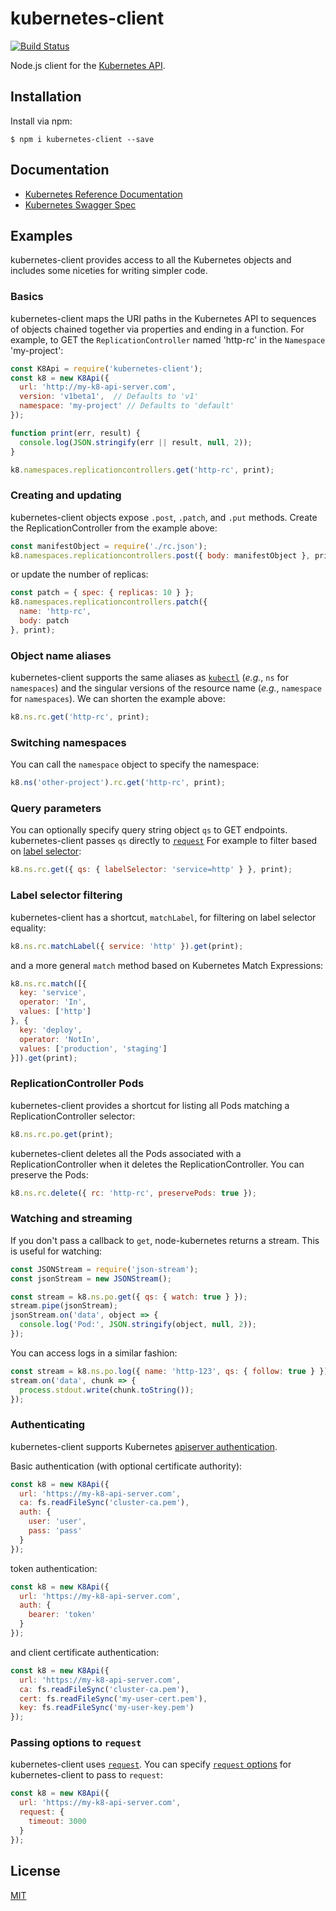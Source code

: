 # kubernetes-client

[![Build Status](https://travis-ci.org/godaddy/kubernetes-client.svg?branch=master)](https://travis-ci.org/godaddy/kubernetes-client)

Node.js client for the [Kubernetes API](http://kubernetes.io/).

## Installation

Install via npm:

```console
$ npm i kubernetes-client --save
```

## Documentation

* [Kubernetes Reference Documentation](http://kubernetes.io/docs/reference/)
* [Kubernetes Swagger Spec](http://kubernetes.io/kubernetes/third_party/swagger-ui/)

## Examples

kubernetes-client provides access to all the Kubernetes objects and
includes some niceties for writing simpler code.

### Basics

kubernetes-client maps the URI paths in the Kubernetes API to
sequences of objects chained together via properties and ending in a
function. For example, to GET the `ReplicationController` named
'http-rc' in the `Namespace` 'my-project':

```js
const K8Api = require('kubernetes-client');
const k8 = new K8Api({
  url: 'http://my-k8-api-server.com',
  version: 'v1beta1',  // Defaults to 'v1'
  namespace: 'my-project' // Defaults to 'default'
});

function print(err, result) {
  console.log(JSON.stringify(err || result, null, 2));
}

k8.namespaces.replicationcontrollers.get('http-rc', print);
```

### Creating and updating

kubernetes-client objects expose `.post`, `.patch`, and `.put`
methods. Create the ReplicationController from the example above:

```js
const manifestObject = require('./rc.json');
k8.namespaces.replicationcontrollers.post({ body: manifestObject }, print);
```
or update the number of replicas:

```js
const patch = { spec: { replicas: 10 } };
k8.namespaces.replicationcontrollers.patch({
  name: 'http-rc',
  body: patch
}, print);
```

### Object name aliases

kubernetes-client supports the same aliases as
[`kubectl`](http://kubernetes.io/docs/user-guide/kubectl-overview/)
(*e.g.*, `ns` for `namespaces`) and the singular versions of the
resource name (*e.g.*, `namespace` for `namespaces`). We can shorten
the example above:

```js
k8.ns.rc.get('http-rc', print);
```

### Switching namespaces

You can call the `namespace` object to specify the namespace:

```js
k8.ns('other-project').rc.get('http-rc', print);
```

### Query parameters

You can optionally specify query string object `qs` to GET
endpoints. kubernetes-client passes `qs` directly to
[`request`](https://www.npmjs.com/package/request#requestoptions-callback)
For example to filter based on [label
selector](http://kubernetes.io/docs/user-guide/labels/):

```js
k8.ns.rc.get({ qs: { labelSelector: 'service=http' } }, print);
```

### Label selector filtering

kubernetes-client has a shortcut, `matchLabel`, for filtering on label
selector equality:

```js
k8.ns.rc.matchLabel({ service: 'http' }).get(print);
```

and a more general `match` method based on Kubernetes Match Expressions:

```js
k8.ns.rc.match([{
  key: 'service',
  operator: 'In',
  values: ['http']
}, {
  key: 'deploy',
  operator: 'NotIn',
  values: ['production', 'staging']
}]).get(print);
```

### ReplicationController Pods

kubernetes-client provides a shortcut for listing all Pods matching a
ReplicationController selector:

```js
k8.ns.rc.po.get(print);
```

kubernetes-client deletes all the Pods associated with a
ReplicationController when it deletes the ReplicationController. You
can preserve the Pods:

```js
k8.ns.rc.delete({ rc: 'http-rc', preservePods: true });
```

### Watching and streaming

If you don't pass a callback to `get`, node-kubernetes returns a
stream.  This is useful for watching:

```js
const JSONStream = require('json-stream');
const jsonStream = new JSONStream();

const stream = k8.ns.po.get({ qs: { watch: true } });
stream.pipe(jsonStream);
jsonStream.on('data', object => {
  console.log('Pod:', JSON.stringify(object, null, 2));
});
```

You can access logs in a similar fashion:
```js
const stream = k8.ns.po.log({ name: 'http-123', qs: { follow: true } });
stream.on('data', chunk => {
  process.stdout.write(chunk.toString());
});
```

### Authenticating

kubernetes-client supports Kubernetes [apiserver
authentication](http://kubernetes.io/docs/admin/authentication/).

Basic authentication (with optional certificate authority):

```js
const k8 = new K8Api({
  url: 'https://my-k8-api-server.com',
  ca: fs.readFileSync('cluster-ca.pem'),
  auth: {
    user: 'user',
    pass: 'pass'
  }
});
```

token authentication:

```js
const k8 = new K8Api({
  url: 'https://my-k8-api-server.com',
  auth: {
    bearer: 'token'
  }
});
```

and client certificate authentication:

```js
const k8 = new K8Api({
  url: 'https://my-k8-api-server.com',
  ca: fs.readFileSync('cluster-ca.pem'),
  cert: fs.readFileSync('my-user-cert.pem'),
  key: fs.readFileSync('my-user-key.pem')
});
```

### Passing options to `request`

kubernetes-client uses
[`request`](https://github.com/request/request). You can specify
[`request`
options](https://github.com/request/request#requestoptions-callback)
for kubernetes-client to pass to `request`:

```js
const k8 = new K8Api({
  url: 'https://my-k8-api-server.com',
  request: {
    timeout: 3000
  }
});
```

## License

[MIT](LICENSE)
